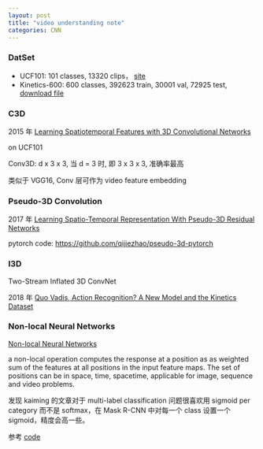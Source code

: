 ```yaml
---
layout: post
title: "video understanding note"
categories: CNN
---
```


### DatSet

- UCF101: 101 classes, 13320 clips， [site](http://crcv.ucf.edu/data/UCF101.php)
- Kinetics-600: 600 classes, 392623 train, 30001 val, 72925 test, [download file](https://github.com/activitynet/ActivityNet/blob/master/Crawler/Kinetics/download.py)

### C3D

2015 年 [Learning Spatiotemporal Features with 3D Convolutional Networks](https://arxiv.org/abs/1412.0767)

on UCF101

Conv3D:  d x 3 x 3, 当 d = 3 时, 即 3 x 3 x 3, 准确率最高

类似于 VGG16, Conv 层可作为 video feature embedding


### Pseudo-3D Convolution

2017 年 [Learning Spatio-Temporal Representation With Pseudo-3D Residual Networks](http://openaccess.thecvf.com/content_iccv_2017/html/Qiu_Learning_Spatio-Temporal_Representation_ICCV_2017_paper.html) 

pytorch code: https://github.com/qijiezhao/pseudo-3d-pytorch


### I3D

Two-Stream Inflated 3D ConvNet

2018 年 [Quo Vadis, Action Recognition? A New Model and the Kinetics Dataset](https://arxiv.org/abs/1705.07750)

### Non-local Neural Networks

[Non-local Neural Networks](https://arxiv.org/abs/1711.07971)

a non-local operation computes the response at a position as as weighted sum of the features at all positions in the input feature maps. The set of positions can be in space, time, spacetime, applicable for image, sequence and video problems.
   
  发现 kaiming 的文章对于 multi-label classification 问题很喜欢用 sigmoid per category 而不是 softmax，在 Mask R-CNN 中对每一个 class 设置一个 sigmoid，精度会高一些。
  
  参考 [code](https://github.com/AlexHex7/Non-local_pytorch/blob/master/lib/non_local_simple_version.py)
